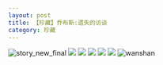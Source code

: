 ```yaml
---
layout: post
title: 【珍藏】乔布斯:遗失的访谈
category: 珍藏
---
```

![story_new_final](http://rfbyhtcfm.hd-bkt.clouddn.com/img/story_new_final_0322.png)
![](http://rfbyavrvr.hd-bkt.clouddn.com/img/lost-interview-220508-4.png)
![](http://rfbyavrvr.hd-bkt.clouddn.com/img/lost-interview-220508-5.png)
![](http://rfbyavrvr.hd-bkt.clouddn.com/img/lost-interview-220508-1.png)
![](http://rfbyavrvr.hd-bkt.clouddn.com/img/lost-interview-220508-2.png)
![](http://rfbyavrvr.hd-bkt.clouddn.com/img/lost-interview-220508-3.png)
![wanshan](http://rfbyhtcfm.hd-bkt.clouddn.com/img/wanshan.png)
  




